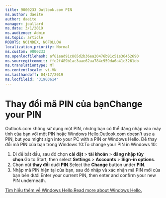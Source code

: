 ```yaml
---
title: 9000233 Outlook.com PIN
ms.author: daeite
author: daeite
manager: joallard
ms.date: 3/1/2019
ms.audience: Admin
ms.topic: article
ROBOTS: NOINDEX, NOFOLLOW
localization_priority: Normal
ms.custom: 9000233
ms.openlocfilehash: af81ead91c865d2b36ea20476b91c51e36452690
ms.sourcegitcommit: ffe2f489b1ac3aae62aa784c959da6a41c3261eb
ms.translationtype: MT
ms.contentlocale: vi-VN
ms.lasthandoff: 04/17/2019
ms.locfileid: "31903614"
---
```

# <a name="change-your-pin"></a><span data-ttu-id="15c60-102">Thay đổi mã PIN của bạn</span><span class="sxs-lookup"><span data-stu-id="15c60-102">Change your PIN</span></span>

<span data-ttu-id="15c60-103">Outlook.com không sử dụng một PIN, nhưng bạn có thể đăng nhập vào máy tính của bạn với một PIN hoặc Windows Hello.</span><span class="sxs-lookup"><span data-stu-id="15c60-103">Outlook.com doesn't use a PIN, but you might sign into your PC with a PIN or Windows Hello.</span></span> <span data-ttu-id="15c60-104">Để thay đổi mã PIN của bạn trong Windows 10:</span><span class="sxs-lookup"><span data-stu-id="15c60-104">To change your PIN in Windows 10:</span></span>

1. <span data-ttu-id="15c60-105">Đi để bắt đầu, sau đó chọn **cài đặt** > **tài khoản** > **đăng nhập tùy chọn**.</span><span class="sxs-lookup"><span data-stu-id="15c60-105">Go to Start, then select **Settings** > **Accounts** > **Sign-in options**.</span></span>
2. <span data-ttu-id="15c60-106">Chọn nút **thay đổi** dưới **PIN**.</span><span class="sxs-lookup"><span data-stu-id="15c60-106">Select the **Change** button under **PIN**.</span></span>
3. <span data-ttu-id="15c60-107">Nhập mã PIN hiện tại của bạn, sau đó nhập và xác nhận mã PIN mới của bạn bên dưới.</span><span class="sxs-lookup"><span data-stu-id="15c60-107">Enter your current PIN, then enter and confirm your new PIN underneath.</span></span>

[<span data-ttu-id="15c60-108">Tìm hiểu thêm về Windows Hello.</span><span class="sxs-lookup"><span data-stu-id="15c60-108">Read more about Windows Hello.</span></span>](https://support.microsoft.com/help/17215/)